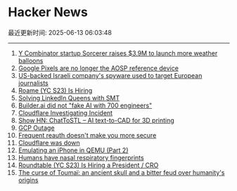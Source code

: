 # Hacker News

最近更新时间: 2025-06-13 06:03:48

--- 
1. [Y Combinator startup Sorcerer raises $3.9M to launch more weather balloons](https://www.axios.com/pro/climate-deals/2025/06/12/sorcerer-seed-weather-balloons) 
2. [Google Pixels are no longer the AOSP reference device](https://9to5google.com/2025/06/12/android-open-source-project-pixel-change/) 
3. [US-backed Israeli company's spyware used to target European journalists](https://apnews.com/article/spyware-italy-paragon-meloni-pegasus-f36dd32106f44398ee24001317ccf2bb) 
4. [Roame (YC S23) Is Hiring](https://www.ycombinator.com/companies/roame/jobs/9QhTM31-founding-product-ai-engineer) 
5. [Solving LinkedIn Queens with SMT](https://buttondown.com/hillelwayne/archive/solving-linkedin-queens-with-smt/) 
6. [Builder.ai did not "fake AI with 700 engineers"](https://newsletter.pragmaticengineer.com/p/the-pulse-137) 
7. [Cloudflare Investigating Incident](https://www.cloudflarestatus.com/incidents/25r9t0vz99rp) 
8. [Show HN: ChatToSTL – AI text-to-CAD for 3D printing](https://huggingface.co/spaces/flowfulai/ChatToSTL) 
9. [GCP Outage](https://status.cloud.google.com/) 
10. [Frequent reauth doesn't make you more secure](https://tailscale.com/blog/frequent-reath-security) 
11. [Cloudflare was down](https://www.cloudflarestatus.com/incidents/25r9t0vz99rp) 
12. [Emulating an iPhone in QEMU (Part 2)](https://eshard.com/posts/emulating-ios-14-with-qemu-part2) 
13. [Humans have nasal respiratory fingerprints](https://www.cell.com/current-biology/fulltext/S0960-9822(25)00583-4) 
14. [Roundtable (YC S23) Is Hiring a President / CRO](https://www.ycombinator.com/companies/roundtable/jobs/wmPTI9F-president-cro-founding) 
15. [The curse of Toumaï: an ancient skull and a bitter feud over humanity's origins](https://www.theguardian.com/science/2025/may/27/the-curse-of-toumai-ancient-skull-disputed-femur-feud-humanity-origins) 
